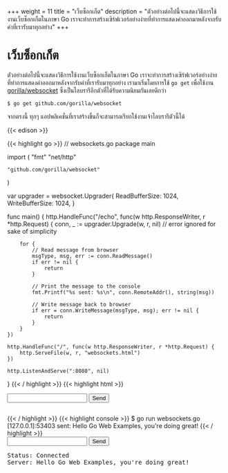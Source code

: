 +++
weight = 11
title = "เว็บซ็อกเก็ต"
description = "ตัวอย่างต่อไปนี้จะแสดงวิธีการใช้งานเว็บซ็อกเก็ตในภาษา Go เราจะทำการสร้างเซิร์ฟเวอร์อย่างง่ายที่ทำการแสดงค่าออกมาหลังจากรับค่าที่เรารับมาทุกอย่าง"
+++

# เว็บซ็อกเก็ต

ตัวอย่างต่อไปนี้จะแสดงวิธีการใช้งานเว็บซ็อกเก็ตในภาษา Go เราจะทำการสร้างเซิร์ฟเวอร์อย่างง่ายที่ทำการแสดงค่าออกมาหลังจากรับค่าที่เรารับมาทุกอย่าง
เรามาเริ่มโดยการใช้ `go get` เพื่อใช้งาน <a target="_blank" href="https://github.com/gorilla/websocket">gorilla/websocket</a> ซึ่งเป็นไลบรารีอีกตัวที่ได้รับความนิยมกันเลยดีกว่า

`$ go get github.com/gorilla/websocket`

จากตรงนี้ ทุกๆ แอปพลิเคชั่นที่เราสร้างขึ้นก็จะสามารถเรียกใช้งานเจ้าไลบรารีตัวนี้ได้

{{< edison >}}

{{< highlight go >}}
// websockets.go
package main

import (
	"fmt"
	"net/http"

	"github.com/gorilla/websocket"
)

var upgrader = websocket.Upgrader{
	ReadBufferSize:  1024,
	WriteBufferSize: 1024,
}

func main() {
	http.HandleFunc("/echo", func(w http.ResponseWriter, r *http.Request) {
		conn, _ := upgrader.Upgrade(w, r, nil) // error ignored for sake of simplicity

		for {
			// Read message from browser
			msgType, msg, err := conn.ReadMessage()
			if err != nil {
				return
			}

			// Print the message to the console
			fmt.Printf("%s sent: %s\n", conn.RemoteAddr(), string(msg))

			// Write message back to browser
			if err = conn.WriteMessage(msgType, msg); err != nil {
				return
			}
		}
	})

	http.HandleFunc("/", func(w http.ResponseWriter, r *http.Request) {
		http.ServeFile(w, r, "websockets.html")
	})

	http.ListenAndServe(":8080", nil)
}
{{< / highlight >}}
{{< highlight html >}}
<!-- websockets.html -->
<input id="input" type="text" />
<button onclick="send()">Send</button>
<pre id="output"></pre>
<script>
	var input = document.getElementById("input");
	var output = document.getElementById("output");
	var socket = new WebSocket("ws://localhost:8080/echo");

	socket.onopen = function () {
		output.innerHTML += "Status: Connected\n";
	};

	socket.onmessage = function (e) {
		output.innerHTML += "Server: " + e.data + "\n";
	};

	function send() {
		socket.send(input.value);
		input.value = "";
	}
</script>
{{< / highlight >}}
{{< highlight console >}}
$ go run websockets.go
[127.0.0.1]:53403 sent: Hello Go Web Examples, you're doing great!
{{< / highlight >}}
<div class="demo">
	<input type="text">
	<button>Send</button>
	<pre>Status: Connected
Server: Hello Go Web Examples, you're doing great!</pre>
</div>
